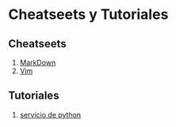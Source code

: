 # Cheatseets y Tutoriales


## Cheatseets
1. [MarkDown](cheatsheets/markdown.md)
2. [Vim](cheatsheets/vim.md)

## Tutoriales
1.  [servicio de python](tutorials/servicio_python.md)